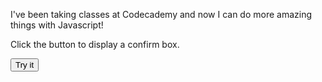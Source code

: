 I've been taking classes at Codecademy and now I can do more amazing things with Javascript!

<html>
<body>

<p>Click the button to display a confirm box.</p>

<button onclick="myFunction()">Try it</button>

<p id="demo"></p>

<script>
function myFunction() {
    var txt;
    var r = confirm("Press a button!");
    if (r == true) {
        txt = "You pressed OK!";
    } else {
        txt = "You pressed Cancel!";
    }
    document.getElementById("demo").innerHTML = txt;
}
</script>

</body>
</html>
